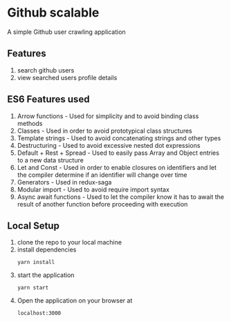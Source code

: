 # Github scalable
A simple Github user crawling application

## Features
1. search github users
2. view searched users profile details

## ES6 Features used
1. Arrow functions - Used for simplicity and to avoid binding class methods
2. Classes - Used in order to avoid prototypical class structures
3. Template strings - Used to avoid concatenating strings and other types
4. Destructuring - Used to avoid excessive nested dot expressions
5. Default + Rest + Spread - Used to easily pass Array and Object entries to a new data structure
6. Let and Const - Used in order to enable closures on identifiers and let the compiler determine if an identifier will change over time
7. Generators - Used in redux-saga
8. Modular import - Used to avoid require import syntax
9. Async await functions - Used to let the compiler know it has to await the result of another function before proceeding with execution

## Local Setup
1. clone the repo to your local machine
2. install dependencies
    ````
    yarn install
    ````
3. start the application
    ````
    yarn start
    ````
4. Open the application on your browser at
    ````
    localhost:3000
    ````

